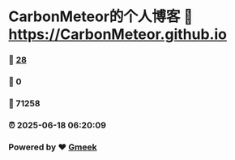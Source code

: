 # CarbonMeteor的个人博客 :link: https://CarbonMeteor.github.io 
### :page_facing_up: [28](https://CarbonMeteor.github.io/tag.html) 
### :speech_balloon: 0 
### :hibiscus: 71258 
### :alarm_clock: 2025-06-18 06:20:09 
### Powered by :heart: [Gmeek](https://github.com/Meekdai/Gmeek)
